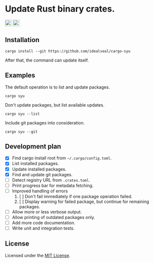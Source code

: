 # Update Rust binary crates.

[<img alt="Github" src="https://img.shields.io/badge/github-idealseal/cargo--syu-aaffff?style=flat-square&logo=Github" height="22">](https://github.com/idealseal/cargo-syu)
[<img alt="Workflow Status" src="https://img.shields.io/github/actions/workflow/status/idealseal/cargo-syu/ci.yml?style=for-the-badge" height="22">](https://github.com/idealseal/cargo-syu/actions?query=branch%3Amaster)

## Installation

```console
cargo install --git https://github.com/idealseal/cargo-syu
```

After that, the command can update itself.

## Examples

The default operation is to list and update packages.

```console
cargo syu
```

Don't update packages, but list available updates.

```console
cargo syu --list
```

Include git packages into consideration.

```console
cargo syu --git
```

## Development plan

- [x] Find cargo install root from `~/.cargo/config.toml`.
- [x] List installed packages.
- [x] Update installed packages.
- [x] Find and update git packages.
- [ ] Detect registry URL from `.crates.toml`.
- [ ] Print progress bar for metadata fetching.
- [ ] Improved handling of errors
    1. [ ] Don't fail immediately if one package operation failed.
    2. [ ] Display warning for failed package, but continue for remaining packages.
- [ ] Allow more or less verbose output.
- [ ] Allow printing of outdated packages only.
- [ ] Add more code documentation.
- [ ] Write unit and integration tests.

## License

Licensed under the [MIT License](https://github.com/idealseal/cargo-syu/blob/master/LICENSE).
